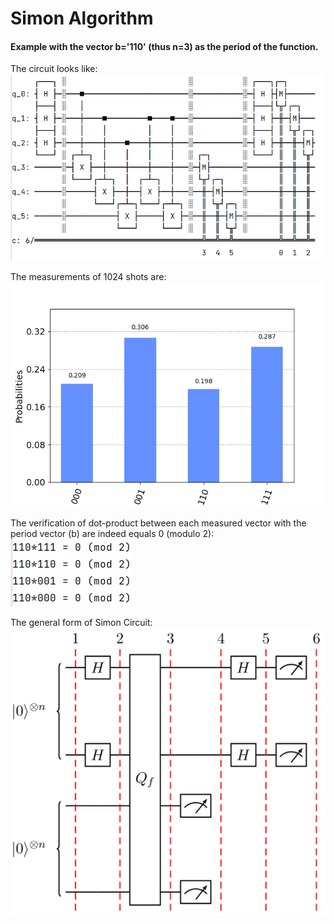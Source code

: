 # Simon Algorithm

#### Example with the vector b='110' (thus n=3) as the period of the function.

The circuit looks like:
![Circuit](./images/circuit.png?raw=true)

The measurements of 1024 shots are:
![Measurements](./images/measurements.png?raw=true)

The verification of dot-product between each measured vector with the period vector (b) are indeed equals 0 (modulo 2):
![Verification](./images/verification.png?raw=true)

The general form of Simon Circuit:
![General Form](./images/general_simon.png?raw=true)
